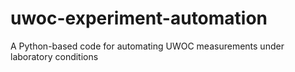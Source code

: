 # uwoc-experiment-automation
A Python-based code for automating UWOC measurements under laboratory conditions
